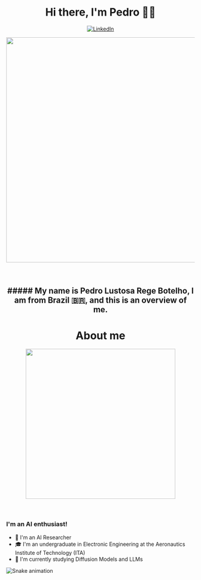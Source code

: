 <h1 align="center">Hi there, I'm Pedro 👨‍💻</h1>

<p align="center">
  <a href="https://www.linkedin.com/in/pedro-lustosa/"><img alt="LinkedIn" src="https://img.shields.io/badge/linkedin-%230077B5.svg?style=for-the-badge&logo=linkedin&logoColor=white" /></a>
 
</p>

 <div align="center"> 
<img height="600em" src="https://cdna.artstation.com/p/assets/images/images/035/693/656/original/gwyneth-balucio-hello-world.gif?1615642877" alt"hello world"> <br><br><br>
</div> 

<h2 align="center">##### My name is Pedro Lustosa Rege Botelho, I am from Brazil 🇧🇷, and this is an overview of me.</h2>

<h1 align="center">About me</h1>

 <div align="center"> 
<img height="400em" src="https://media.discordapp.net/attachments/871171536340529212/1125516515781918822/pixels-neon.gif?width=996&height=560" alt"hacker"> <br><br><br>
</div> 

### I'm an AI enthusiast!

- 🧠 I'm an AI Researcher 
- 🎓 I'm an undergraduate in Electronic Engineering at the Aeronautics Institute of Technology (ITA)
- 📖 I'm currently studying Diffusion Models and LLMs
 
 
 ![Snake animation](https://github.com/MelRibeiro/MelRibeiro/blob/output/github-contribution-grid-snake.svg)
